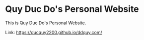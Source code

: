 # Quy Duc Do's Personal Website
This is Quy Duc Do's Personal Website.

Link: https://ducquy2200.github.io/ddquy.com/
